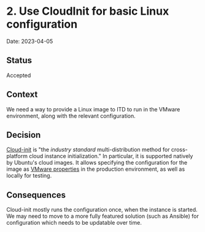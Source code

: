 # 2. Use CloudInit for basic Linux configuration

Date: 2023-04-05

## Status

Accepted

## Context

We need a way to provide a Linux image to ITD to run in the VMware environment,
along with the relevant configuration.

## Decision

[Cloud-init][cloud-init] is "the *industry standard* multi-distribution method
for cross-platform cloud instance initialization." In particular, it is
supported natively by Ubuntu's cloud images. It allows specifying the
configuration for the image as [VMware properties][cloud-init-vmware] in the
production environment, as well as locally for testing.

## Consequences

Cloud-init mostly runs the configuration once, when the instance is started. We
may need to move to a more fully featured solution (such as Ansible) for
configuration which needs to be updatable over time.


[cloud-init]: https://cloudinit.readthedocs.io/en/22.4.2/
[cloud-init-vmware]: https://cloudinit.readthedocs.io/en/22.4.2/topics/datasources/vmware.html
